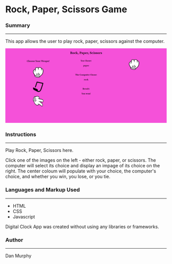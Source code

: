 # Rock, Paper, Scissors Game

### Summary

---

This app allows the user to play rock, paper, scissors against the computer. 

![RPS App Screenshot](https://github.com/danielmurphy1/RockPaperScissors/blob/master/RPSScreenshot.PNG)

### Instructions

---
Play Rock, Paper, Scissors here.

Click one of the images on the left - either rock, paper, or scissors. The computer will select its choice and display an impage of its choice on the right. The center coloum will populate with your choice, the computer's choice, and whether you win, you lose, or you tie.

### Languages and Markup Used

---

- HTML
- CSS
- Javascript

Digital Clock App was created without using any libraries or frameworks.

### Author

---

Dan Murphy
